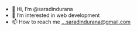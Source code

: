 - 👋 Hi, I’m @saradindurana
- 👀 I’m interested in web development
- 📫 How to reach me ...saradindurana@gmail.com

<!---
saradindurana/saradindurana is a ✨ special ✨ repository because its `README.md` (this file) appears on your GitHub profile.
You can click the Preview link to take a look at your changes.
--->
